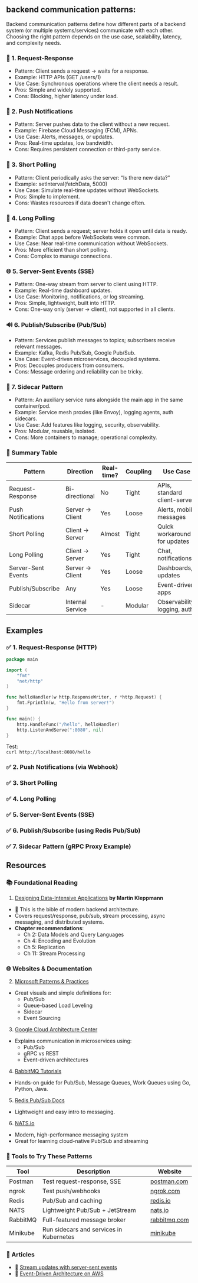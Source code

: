 ## backend communication patterns:

Backend communication patterns define how different parts of a backend system (or multiple systems/services) communicate with each other. Choosing the right pattern depends on the use case, scalability, latency, and complexity needs.

### 🧩 1. Request-Response

- Pattern: Client sends a request → waits for a response.
- Example: HTTP APIs (GET /users/1)
- Use Case: Synchronous operations where the client needs a result.
- Pros: Simple and widely supported.
- Cons: Blocking, higher latency under load.

### 🔔 2. Push Notifications

- Pattern: Server pushes data to the client without a new request.
- Example: Firebase Cloud Messaging (FCM), APNs.
- Use Case: Alerts, messages, or updates.
- Pros: Real-time updates, low bandwidth.
- Cons: Requires persistent connection or third-party service.

### 🔁 3. Short Polling

- Pattern: Client periodically asks the server: “Is there new data?”
- Example: setInterval(fetchData, 5000)
- Use Case: Simulate real-time updates without WebSockets.
- Pros: Simple to implement.
- Cons: Wastes resources if data doesn't change often.

### 🔄 4. Long Polling

- Pattern: Client sends a request; server holds it open until data is ready.
- Example: Chat apps before WebSockets were common.
- Use Case: Near real-time communication without WebSockets.
- Pros: More efficient than short polling.
- Cons: Complex to manage connections.

### 🌐 5. Server-Sent Events (SSE)

- Pattern: One-way stream from server to client using HTTP.
- Example: Real-time dashboard updates.
- Use Case: Monitoring, notifications, or log streaming.
- Pros: Simple, lightweight, built into HTTP.
- Cons: One-way only (server → client), not supported in all clients.

### 🔊 6. Publish/Subscribe (Pub/Sub)

- Pattern: Services publish messages to topics; subscribers receive relevant messages.
- Example: Kafka, Redis Pub/Sub, Google Pub/Sub.
- Use Case: Event-driven microservices, decoupled systems.
- Pros: Decouples producers from consumers.
- Cons: Message ordering and reliability can be tricky.

### 🧱 7. Sidecar Pattern

- Pattern: An auxiliary service runs alongside the main app in the same container/pod.
- Example: Service mesh proxies (like Envoy), logging agents, auth sidecars.
- Use Case: Add features like logging, security, observability.
- Pros: Modular, reusable, isolated.
- Cons: More containers to manage; operational complexity.

### 🔗 Summary Table

| Pattern            | Direction        | Real-time? | Coupling | Use Case                     |
| ------------------ | ---------------- | ---------- | -------- | ---------------------------- |
| Request-Response   | Bi-directional   | No         | Tight    | APIs, standard client-server |
| Push Notifications | Server → Client  | Yes        | Loose    | Alerts, mobile messages      |
| Short Polling      | Client → Server  | Almost     | Tight    | Quick workaround for updates |
| Long Polling       | Client → Server  | Yes        | Tight    | Chat, notifications          |
| Server-Sent Events | Server → Client  | Yes        | Loose    | Dashboards, updates          |
| Publish/Subscribe  | Any              | Yes        | Loose    | Event-driven apps            |
| Sidecar            | Internal Service | -          | Modular  | Observability, logging, auth |

## Examples

### ✅ 1. Request-Response (HTTP)

```go
package main

import (
	"fmt"
	"net/http"
)

func helloHandler(w http.ResponseWriter, r *http.Request) {
	fmt.Fprintln(w, "Hello from server!")
}

func main() {
	http.HandleFunc("/hello", helloHandler)
	http.ListenAndServe(":8080", nil)
}
```

Test:  
`curl http://localhost:8080/hello`

### ✅ 2. Push Notifications (via Webhook)

### ✅ 3. Short Polling

### ✅ 4. Long Polling

### ✅ 5. Server-Sent Events (SSE)

### ✅ 6. Publish/Subscribe (using Redis Pub/Sub)

### ✅ 7. Sidecar Pattern (gRPC Proxy Example)

## Resources

### 📚 Foundational Reading

1. [Designing Data-Intensive Applications](https://dataintensive.net/) **by Martin Kleppmann**

- 📘 This is the bible of modern backend architecture.
- Covers request/response, pub/sub, stream processing, async messaging, and distributed systems.
- **Chapter recommendations**:
  - Ch 2: Data Models and Query Languages
  - Ch 4: Encoding and Evolution
  - Ch 5: Replication
  - Ch 11: Stream Processing

### 🌐 Websites & Documentation

2. [Microsoft Patterns & Practices](https://learn.microsoft.com/en-us/azure/architecture/patterns/)

- Great visuals and simple definitions for:
  - Pub/Sub
  - Queue-based Load Leveling
  - Sidecar
  - Event Sourcing

3. [Google Cloud Architecture Center](https://cloud.google.com/architecture)

- Explains communication in microservices using:
  - Pub/Sub
  - gRPC vs REST
  - Event-driven architectures

4. [RabbitMQ Tutorials](https://www.rabbitmq.com/tutorials)

- Hands-on guide for Pub/Sub, Message Queues, Work Queues using Go, Python, Java.

5. [Redis Pub/Sub Docs](https://redis.io/docs/interact/pubsub/)

- Lightweight and easy intro to messaging.

6. [NATS.io](https://docs.nats.io/)

- Modern, high-performance messaging system
- Great for learning cloud-native Pub/Sub and streaming

### 🧰 Tools to Try These Patterns

| Tool     | Description                             | Website                                        |
| -------- | --------------------------------------- | ---------------------------------------------- |
| Postman  | Test request-response, SSE              | [postman.com](https://postman.com)             |
| ngrok    | Test push/webhooks                      | [ngrok.com](https://ngrok.com)                 |
| Redis    | Pub/Sub and caching                     | [redis.io](https://redis.io)                   |
| NATS     | Lightweight Pub/Sub + JetStream         | [nats.io](https://nats.io)                     |
| RabbitMQ | Full-featured message broker            | [rabbitmq.com](https://rabbitmq.com)           |
| Minikube | Run sidecars and services in Kubernetes | [minikube](https://minikube.sigs.k8s.io/docs/) |

### 📄 Articles

- 🔗 [Stream updates with server-sent events](https://web.dev/articles/eventsource-basics)
- 🔗 [Event-Driven Architecture on AWS](https://aws.amazon.com/event-driven-architecture/)
